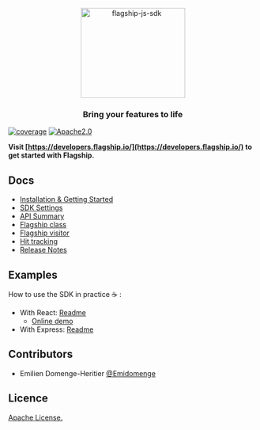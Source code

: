 <p align="center">

<img  src="https://mk0abtastybwtpirqi5t.kinstacdn.com/wp-content/uploads/picture-solutions-persona-product-flagship.jpg"  width="211"  height="182"  alt="flagship-js-sdk"  />

</p>

<h3 align="center">Bring your features to life</h3>

[![coverage](https://img.shields.io/badge/coverage-100%25-green)]()
[![Apache2.0](https://img.shields.io/badge/License-Apache%202.0-blue.svg)](http://www.apache.org/licenses/LICENSE-2.0)

**Visit [https://developers.flagship.io/](https://developers.flagship.io/) to get started with Flagship.**

## Docs

-   [Installation & Getting Started](https://developers.flagship.io/js/v1.x.x/#getting-started)
-   [SDK Settings](https://developers.flagship.io/js/v1.x.x/#sdk-settings)
-   [API Summary](https://developers.flagship.io/js/v1.x.x/#js-sdk-features)
-   [Flagship class](https://developers.flagship.io/js/v1.x.x/#i-flagship-i-class-1)
-   [Flagship visitor](https://developers.flagship.io/js/v1.x.x/#i-flagshipvisitor-i-class-1)
-   [Hit tracking](https://developers.flagship.io/js/v1.x.x/#hits)
-   [Release Notes](https://github.com/abtasty/flagship-js-sdk/blob/master/RELEASENOTES.md)

## Examples

How to use the SDK in practice ☕ :

-   With React: [Readme](examples/react-app/README.md)
    -   [Online demo](https://abtasty.github.io/flagship-js-sdk/)
-   With Express: [Readme](examples/api-server/README.md)

## Contributors

-   Emilien Domenge-Heritier [@Emidomenge](https://github.com/Emidomenge)

## Licence

[Apache License.](https://github.com/abtasty/flagship-js-sdk/blob/master/LICENSE)
